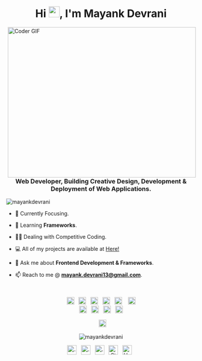 
<h1 align="center">Hi <img src="https://github.com/mayankdevrani/readme-images/blob/master/Hi.gif" width="29px">, I'm Mayank Devrani</h1>
<img align="right" src="https://github.com/mayankdevrani/readme-images/blob/master/developer.gif" alt="Coder GIF" width="500" height="400">

<h3 align="center">Web Developer, Building Creative Design, Development & Deployment of Web Applications.</h3>

<p align="left"> <img src="https://komarev.com/ghpvc/?username=mayankdevrani" alt="mayankdevrani" /> </p>

- 🎯 Currently Focusing.

- 📖 Learning **Frameworks**.

- 👨‍💻 Dealing with Competitive Coding.

<!-- - 🤔 I’m looking for help with **...** -->

- 💻 All of my projects are available at [Here!](https://github.com/mayankdevrani)

<!-- - 📝 Sometimes I write articles on [Medium](https://medium.com/...) -->

- 💬 Ask me about **Frontend Development & Frameworks**.

- 📫 Reach to me @ **mayank.devrani13@gmail.com**.

<!-- - ⚡ Fun fact **...** -->
<br>
<p align="center"><img src="https://devicons.github.io/devicon/devicon.git/icons/react/react-original-wordmark.svg" alt="react" width="20" height="20"/> &nbsp;&nbsp;<img src="https://devicons.github.io/devicon/devicon.git/icons/bootstrap/bootstrap-plain.svg" alt="bootstrap" width="20" height="20"/> &nbsp;&nbsp;<img src="https://devicons.github.io/devicon/devicon.git/icons/c/c-original.svg" alt="c" width="20" height="20"/> &nbsp;&nbsp;<img src="https://devicons.github.io/devicon/devicon.git/icons/css3/css3-original-wordmark.svg" alt="css3" width="20" height="20"/>&nbsp;&nbsp; <img src="https://devicons.github.io/devicon/devicon.git/icons/html5/html5-original-wordmark.svg" alt="html5" width="20" height="20"/> &nbsp;&nbsp; <img src="https://devicons.github.io/devicon/devicon.git/icons/javascript/javascript-original.svg" alt="javascript" width="20" height="20"/><br><img src="https://devicons.github.io/devicon/devicon.git/icons/mysql/mysql-original-wordmark.svg" alt="mysql" width="20" height="20"/> &nbsp;&nbsp;<img src="https://devicons.github.io/devicon/devicon.git/icons/php/php-original.svg" alt="php" width="20" height="20"/> &nbsp;&nbsp;<img src="https://devicons.github.io/devicon/devicon.git/icons/nodejs/nodejs-original-wordmark.svg" alt="nodejs" width="20" height="20"/>&nbsp;&nbsp; <img src="https://devicons.github.io/devicon/devicon.git/icons/linux/linux-original.svg" alt="linux" width="20" height="20"/></p><p align="center">&nbsp;&nbsp;<img src="https://devicons.github.io/devicon/devicon.git/icons/vuejs/vuejs-original.svg" alt="vue" width="20" height="20"/></p><p align="center">
<img src="https://github-readme-stats.vercel.app/api?username=mayankdevrani&show_icons=true" alt="mayankdevrani" /> </p>

<p align="center">
<a href="https://codepen.io/..." target="_blank"><img align="center" src="https://cdn.jsdelivr.net/npm/simple-icons@3.0.1/icons/codepen.svg" alt="..." height="25" width="25" /></a>&nbsp;&nbsp;
<a href="https://twitter.com/..." target="_blank"><img align="center" src="https://cdn.jsdelivr.net/npm/simple-icons@3.0.1/icons/twitter.svg" alt="..." height="25" width="25" /></a>&nbsp;&nbsp;
<a href="https://linkedin.com/in/mayankdevrani" target="_blank"><img align="center" src="https://cdn.jsdelivr.net/npm/simple-icons@3.0.1/icons/linkedin.svg" alt="..." height="25" width="25" /></a>&nbsp;&nbsp;
<a href="https://stackoverflow.com/users/12206818/mayank-devrani" target="_blank"><img align="center" src="https://cdn.jsdelivr.net/npm/simple-icons@3.0.1/icons/stackoverflow.svg" alt="StackOverFlow" height="25" width="25" /></a>&nbsp;&nbsp;
<a href="https://www.hackerearth.com/@mynk.13" target="_blank"><img align="center" src="https://cdn.jsdelivr.net/npm/simple-icons@3.0.1/icons/hackerearth.svg" alt="HackerEarth" height="25" width="25" /></a>&nbsp;&nbsp;
</p>

